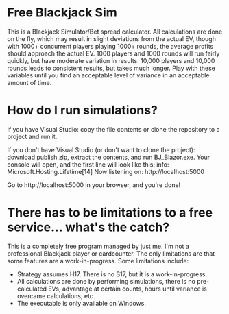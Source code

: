# Free Blackjack Sim

This is a Blackjack Simulator/Bet spread calculator.
All calculations are done on the fly, which may result in slight deviations from the actual EV, though with 1000+ concurrent players playing 1000+ rounds, the average profits should approach the actual EV. 1000 players and 1000 rounds will run fairly quickly, but have moderate variation in results. 10,000 players and 10,000 rounds leads to consistent results, but takes much longer. Play with these variables until you find an acceptable level of variance in an acceptable amount of time.

# How do I run simulations?
If you have Visual Studio: copy the file contents or clone the repository to a project and run it.

If you don't have Visual Studio (or don't want to clone the project): download publish.zip, extract the contents, and run BJ_Blazor.exe.
Your console will open, and the first line will look like this:
  info: Microsoft.Hosting.Lifetime[14]
      Now listening on: http://localhost:5000

Go to http://localhost:5000 in your browser, and you're done!

# There has to be limitations to a free service... what's the catch?
This is a completely free program managed by just me. I'm not a professional Blackjack player or cardcounter. The only limitations are that some features are a work-in-progress.
Some limitations include:
- Strategy assumes H17. There is no S17, but it is a work-in-progress.
- All calculations are done by performing simulations, there is no pre-calculated EVs, advantage at certain counts, hours until variance is overcame calculations, etc.
- The executable is only available on Windows.
